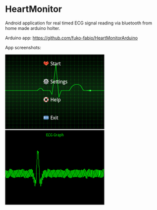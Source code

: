 HeartMonitor
============

Android application for real timed ECG signal reading via bluetooth from home made arduino holter.

Arduino app: https://github.com/fuko-fabio/HeartMonitorArduino

App screenshots:

![alt tag](https://github.com/fuko-fabio/HeartMonitor/blob/master/main_app_screen.png)
![alt tag](https://github.com/fuko-fabio/HeartMonitor/blob/master/ecg3_app_screen.png)
